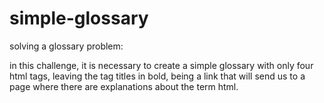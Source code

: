 # simple-glossary

solving a glossary problem:

in this challenge, it is necessary to create a simple glossary with only four html tags, leaving the tag titles in bold, being a link that will send us to a page where there are explanations about the term html.
